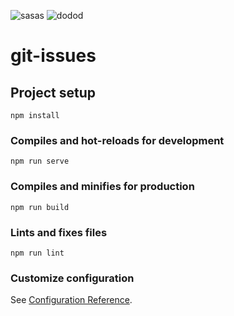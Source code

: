 ![sasas](https://user-images.githubusercontent.com/62652986/129032321-b4d30396-99fb-4e4a-9155-0c8aece7ffd8.PNG)
![dodod](https://user-images.githubusercontent.com/62652986/129032332-910446bc-bcd7-4ab2-8dc1-999402ba2459.PNG)
# git-issues

## Project setup
```
npm install
```

### Compiles and hot-reloads for development
```
npm run serve
```

### Compiles and minifies for production
```
npm run build
```

### Lints and fixes files
```
npm run lint
```

### Customize configuration
See [Configuration Reference](https://cli.vuejs.org/config/).
